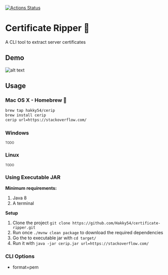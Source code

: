 [![Actions Status](https://github.com/Hakky54/certificate-ripper/workflows/Build/badge.svg)](https://github.com/Hakky54/certificate-ripper/actions)

# Certificate Ripper 🔐
A CLI tool to extract server certificates

## Demo
![alt text](https://github.com/Hakky54/certificate-ripper/blob/master/images/demo.gif?raw=true)

## Usage
### Mac OS X - Homebrew 🍺
```bash
brew tap hakky54/cerip
brew install cerip
cerip url=https://stackoverflow.com/
```
### Windows
<sub><sup>TODO</sub></sup>

### Linux
<sub><sup>TODO</sub></sup>

### Using Executable JAR
**Minimum requirements:**
1. Java 8
3. A terminal

**Setup**
1. Clone the project `git clone https://github.com/Hakky54/certificate-ripper.git`
2. Run once `./mvnw clean package` to download the required dependencies
3. Go the to executable jar with `cd target/`
4. Run it with `java -jar cerip.jar url=https://stackoverflow.com/`

### CLI Options
- format=pem

